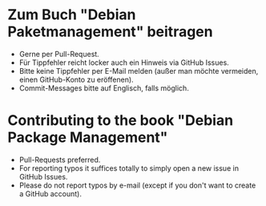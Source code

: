 Zum Buch "Debian Paketmanagement" beitragen
===========================================

* Gerne per Pull-Request.
* Für Tippfehler reicht locker auch ein Hinweis via GitHub Issues.
* Bitte keine Tippfehler per E-Mail melden (außer man möchte
  vermeiden, einen GitHub-Konto zu eröffenen).
* Commit-Messages bitte auf Englisch, falls möglich.

Contributing to the book "Debian Package Management"
====================================================

* Pull-Requests preferred.
* For reporting typos it suffices totally to simply open a new issue
  in GitHub Issues.
* Please do not report typos by e-mail (except if you don't want to
  create a GitHub account).
